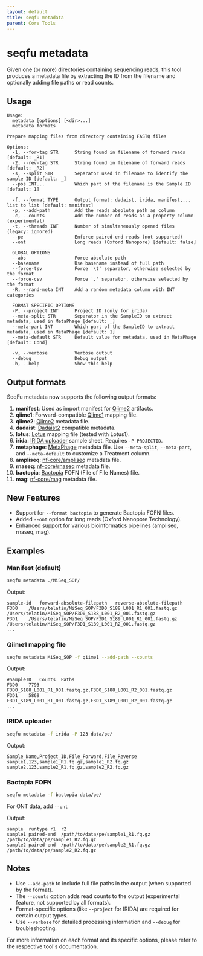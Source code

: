 ```yaml
---
layout: default
title: seqfu metadata
parent: Core Tools
---
```


# seqfu metadata

Given one (or more) directories containing sequencing reads, this tool produces a metadata file by extracting the ID from the filename and optionally adding file paths or read counts.

## Usage
```
Usage: 
  metadata [options] [<dir>...]
  metadata formats

Prepare mapping files from directory containing FASTQ files

Options:
  -1, --for-tag STR      String found in filename of forward reads [default: _R1]
  -2, --rev-tag STR      String found in filename of forward reads [default: _R2]
  -s, --split STR        Separator used in filename to identify the sample ID [default: _]
  --pos INT...           Which part of the filename is the Sample ID [default: 1]

  -f, --format TYPE      Output format: dadaist, irida, manifest,... list to list [default: manifest]
  -p, --add-path         Add the reads absolute path as column 
  -c, --counts           Add the number of reads as a property column (experimental)
  -t, --threads INT      Number of simultaneously opened files (legacy: ignored) 
  --pe                   Enforce paired-end reads (not supported)
  --ont                  Long reads (Oxford Nanopore) [default: false]

  GLOBAL OPTIONS
  --abs                  Force absolute path
  --basename             Use basename instead of full path
  --force-tsv            Force '\t' separator, otherwise selected by the format
  --force-csv            Force ',' separator, otherwise selected by the format
  -R, --rand-meta INT    Add a random metadata column with INT categories

  FORMAT SPECIFIC OPTIONS
  -P, --project INT      Project ID (only for irida)
  --meta-split STR       Separator in the SampleID to extract metadata, used in MetaPhage [default: _]
  --meta-part INT        Which part of the SampleID to extract metadata, used in MetaPhage [default: 1]
  --meta-default STR     Default value for metadata, used in MetaPhage [default: Cond]

  -v, --verbose          Verbose output
  --debug                Debug output
  -h, --help             Show this help

```

## Output formats

SeqFu metadata now supports the following output formats:

1. **manifest**: Used as import manifest for [Qiime2](https://qiime2.org/) artifacts.
2. **qiime1**: Forward-compatible [Qiime1](http://qiime.org/) mapping file.
3. **qiime2**: [Qiime2](https://qiime2.org/) metadata file.
4. **dadaist**: [Dadaist2](https://quadram-institute-bioscience.github.io/dadaist2) compatible metadata.
5. **lotus**: [Lotus](http://lotus2.earlham.ac.uk/) mapping file (tested with Lotus1).
6. **irida**: [IRIDA uploader](https://github.com/phac-nml/irida-uploader) sample sheet. Requires `-P PROJECTID`.
7. **metaphage**: [MetaPhage](https://mattiapandolfovr.github.io/MetaPhage) metadata file. Use `--meta-split`, `--meta-part`, and `--meta-default` to customize a Treatment column.
8. **ampliseq**: [nf-core/ampliseq](https://nf-co.re/ampliseq) metadata file.
9. **rnaseq**: [nf-core/rnaseq](https://nf-co.re/rnaseq) metadata file.
10. **bactopia**: [Bactopia](https://bactopia.github.io/) FOFN (File of File Names) file.
11. **mag**: [nf-core/mag](https://nf-co.re/mag) metadata file.

## New Features

- Support for `--format bactopia` to generate Bactopia FOFN files.
- Added `--ont` option for long reads (Oxford Nanopore Technology).
- Enhanced support for various bioinformatics pipelines (ampliseq, rnaseq, mag).

## Examples

### Manifest (default)

```bash
seqfu metadata ./MiSeq_SOP/
```

Output:
```
sample-id	forward-absolute-filepath	reverse-absolute-filepath
F3D0	/Users/telatin/MiSeq_SOP/F3D0_S188_L001_R1_001.fastq.gz	/Users/telatin/MiSeq_SOP/F3D0_S188_L001_R2_001.fastq.gz
F3D1	/Users/telatin/MiSeq_SOP/F3D1_S189_L001_R1_001.fastq.gz	/Users/telatin/MiSeq_SOP/F3D1_S189_L001_R2_001.fastq.gz
...
```

### Qiime1 mapping file

```bash
seqfu metadata MiSeq_SOP -f qiime1 --add-path --counts
```

Output:
```
#SampleID	Counts	Paths
F3D0	7793	F3D0_S188_L001_R1_001.fastq.gz,F3D0_S188_L001_R2_001.fastq.gz
F3D1	5869	F3D1_S189_L001_R1_001.fastq.gz,F3D1_S189_L001_R2_001.fastq.gz
...
```

### IRIDA uploader

```bash
seqfu metadata -f irida -P 123 data/pe/
```

Output:
```
Sample_Name,Project_ID,File_Forward,File_Reverse
sample1,123,sample1_R1.fq.gz,sample1_R2.fq.gz
sample2,123,sample2_R1.fq.gz,sample2_R2.fq.gz
```

### Bactopia FOFN

```bash
seqfu metadata -f bactopia data/pe/
```

For ONT data, add `--ont`

Output:
```
sample	runtype	r1	r2
sample1	paired-end	/path/to/data/pe/sample1_R1.fq.gz	/path/to/data/pe/sample1_R2.fq.gz
sample2	paired-end	/path/to/data/pe/sample2_R1.fq.gz	/path/to/data/pe/sample2_R2.fq.gz
```

## Notes

- Use `--add-path` to include full file paths in the output (when supported by the format).
- The `--counts` option adds read counts to the output (experimental feature, not supported by all formats).
- Format-specific options (like `--project` for IRIDA) are required for certain output types.
- Use `--verbose` for detailed processing information and `--debug` for troubleshooting.

For more information on each format and its specific options, please refer to the respective tool's documentation.